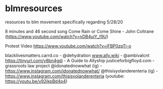 # blmresources
resources to blm movement specifically regarding 5/28/20

8 minutes and 46 second song
Come Rain or Come Shine - John Coltrane 
(https://www.youtube.com/watch?v=nDB4uiY_f9U)

Protest Video
https://www.youtube.com/watch?v=iFBP0zpTj-o

blacklivesmatters.carrd.co - @dehydration
www.ally.wiki - @ambivalcnt
https://tinyurl.com/y8bn4gdi - A Guide to Allyship 
justiceforbigfloyd.com - grassroots law project
@idonatednowwhat (ig) - https://www.instagram.com/idonatednowwhat/
@thisisyolanderenteria (ig) - https://www.instagram.com/thisisyolanderenteria (youtube: https://youtu.be/v92jkpBd4p4)


